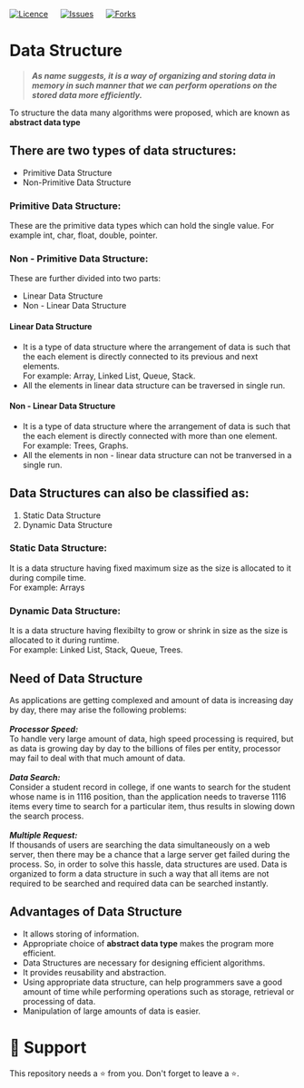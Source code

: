 [![Licence](https://img.shields.io/github/license/bishtanuj/dataStructure?style=for-the-badge)](./LICENSE) &emsp;
[![Issues](https://img.shields.io/github/issues/bishtanuj/dataStructure?style=for-the-badge)](./ISSUES) &emsp;
[![Forks](https://img.shields.io/github/forks/bishtanuj/dataStructure?style=for-the-badge)](./FORKS) &emsp;

# Data Structure

> ***As name suggests, it is a way of organizing and storing data in memory in such manner that we can perform operations on the stored data more efficiently.***

<p>To structure the data many algorithms were proposed, which are known as <strong>abstract data type</strong></p>

## There are two types of data structures:
<ul>
  <li>Primitive Data Structure</li>
  <li>Non-Primitive Data Structure</li>
</ul>

### Primitive Data Structure:
<p>These are the primitive data types which can hold the single value. For example int, char, float, double, pointer.</p>

### Non - Primitive Data Structure:
<p>These are further divided into two parts:</p>
<ul>
    <li>Linear Data Structure</li>
    <li>Non - Linear Data Structure</li>
</ul>

#### Linear Data Structure
<p>
  <ul>
    <li> 
      It is a type of data structure where the arrangement of data is such that the each element is directly connected to its previous and next elements.
      <br>
      For example: Array, Linked List, Queue, Stack.
    </li>
    <li>
      All the elements in linear data structure can be traversed in single run.
    </li>
  </ul>
</p>

#### Non - Linear Data Structure
<p>
  <ul>
    <li>
      It is a type of data structure where the arrangement of data is such that the each element is directly connected with more than one element.
      <br>
      For example: Trees, Graphs.
    </li>
    <li>
      All the elements in non - linear data structure can not be tranversed in a single run.
    </li>
  </ul>
</p>

## Data Structures can also be classified as:
<ol>
  <li>Static Data Structure</li>
  <li>Dynamic Data Structure</li>
</ol>

### Static Data Structure:
<p>
  It is a data structure having fixed maximum size as the size is allocated to it during compile time.
  <br>
  For example: Arrays
</p>

### Dynamic Data Structure:
<p>
  It is a data structure having flexibilty to grow or shrink in size as the size is allocated to it during runtime.
  <br>
  For example: Linked List, Stack, Queue, Trees.
</p>

## Need of Data Structure
As applications are getting complexed and amount of data is increasing day by day, there may arise the following problems:
<br>
<br>
**_Processor Speed:_**
<br>
To handle very large amount of data, high speed processing is required, but as data is growing day by day to the billions of files per entity, processor may fail to deal with that much amount of data.
<br>
<br>
***Data Search:***
<br>
Consider a student record in college, if one wants to search for the student whose name is in 1116 position, than the application needs to traverse 1116 items every time to search for a particular item, thus results in slowing down the search process.
<br>
<br>
***Multiple Request:***
<br>
If thousands of users are searching the data simultaneously on a web server, then there may be a chance that a large server get failed during the process. So, in order to solve this hassle, data structures are used. Data is organized to form a data structure in such a way that all items are not required to be searched and required data can be searched instantly.

## Advantages of Data Structure
* It allows storing of information.
* Appropriate choice of **abstract data type** makes the program more efficient.
* Data Structures are necessary for designing efficient algorithms.
* It provides reusability and abstraction.
* Using appropriate data structure, can help programmers save a good amount of time while performing operations such as storage, retrieval or processing of data.
* Manipulation of large amounts of data is easier.

# :pray: Support
This repository needs a :star: from you. Don't forget to leave a :star:.
